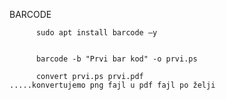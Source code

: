 BARCODE

          sudo apt install barcode –y


          barcode -b "Prvi bar kod" -o prvi.ps

          convert prvi.ps prvi.pdf                                    .....konvertujemo png fajl u pdf fajl po želji 
